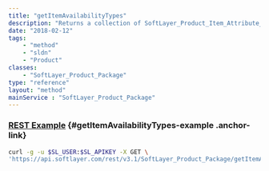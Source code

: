 ```yaml
---
title: "getItemAvailabilityTypes"
description: "Returns a collection of SoftLayer_Product_Item_Attribute_Type objects.  These item attribute types specifically deal with when an item, SoftLayer_Product_Item, from the product catalog may no longer be available.  The keynames for these attribute types start with 'UNAVAILABLE_AFTER_DATE_*', where the '*' may represent any string.  For example, 'UNAVAILABLE_AFTER_DATE_NEW_ORDERS', signifies that the item is not available for new orders.  There is a catch all attribute type, 'UNAVAILABLE_AFTER_DATE_ALL'.  If an item has one of these availability attributes set, the value should be a valid date in MM/DD/YYYY, indicating the date after which the item will no longer be available. "
date: "2018-02-12"
tags:
    - "method"
    - "sldn"
    - "Product"
classes:
    - "SoftLayer_Product_Package"
type: "reference"
layout: "method"
mainService : "SoftLayer_Product_Package"
---
```


### [REST Example](#getItemAvailabilityTypes-example) <a href="/article/rest/"><i class="fas fa-question"></i></a> {#getItemAvailabilityTypes-example .anchor-link} 
```bash
curl -g -u $SL_USER:$SL_APIKEY -X GET \
'https://api.softlayer.com/rest/v3.1/SoftLayer_Product_Package/getItemAvailabilityTypes'
```
